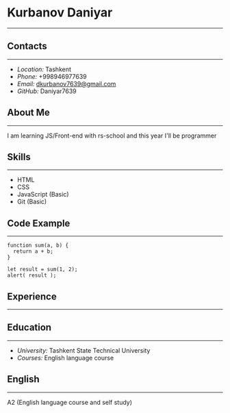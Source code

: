 # Kurbanov Daniyar

---
## Contacts
---

- *Location:* Tashkent 
- *Phone:* +998946977639
- *Email:* dkurbanov7639@gmail.com
- *GitHub:* Daniyar7639

## About Me
------

I am learning JS/Front-end with rs-school and this year I'll be programmer
## Skills
----

- HTML
- CSS
- JavaScript (Basic)
- Git (Basic)


## Code Example
----

``` 
function sum(a, b) {
  return a + b;
}

let result = sum(1, 2);
alert( result ); 
```

## Experience
----

## Education
-----
- *University:* Tashkent State Technical University
- *Courses:* English language course

## English
-----
A2 (English language course and self study)






 
